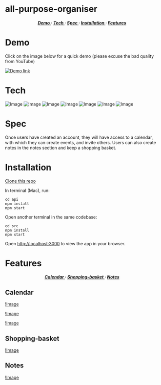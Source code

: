 # all-purpose-organiser

<div>

<h5 align="center">
<a href='https://github.com/tbuller/all-purpose-organiser/blob/main/README.md#Demo'> Demo </a> <span> · </span>  
<a href='https://github.com/tbuller/all-purpose-organiser/blob/main/README.md#Tech'> Tech </a> <span> · </span>
<a href='https://github.com/tbuller/all-purpose-organiser/blob/main/README.md#Spec'> Spec </a> <span> · </span>
<a href='https://github.com/tbuller/all-purpose-organiser/blob/main/README.md#Installation'> Installation </a><span> · </span>
<a href='https://github.com/tbuller/all-purpose-organiser/blob/main/README.md#Features'> Features </a>
<h5>
</div>

# Demo

Click on the image below for a quick demo (please excuse the bad quality from YouTube)
  
[![Demo link](https://img.youtube.com/vi/0dx6pYJfVpk/0.jpg)](https://www.youtube.com/watch?v=0dx6pYJfVpk)  

# Tech

![Image](https://img.shields.io/badge/React-20232A?style=for-the-badge&logo=react&logoColor=61DAFB)
![Image](https://img.shields.io/badge/Redux-593D88?style=for-the-badge&logo=redux&logoColor=white)
![Image](https://shields.io/badge/TypeScript-3178C6?logo=TypeScript&logoColor=FFF&style=for-the-badge)
![Image](https://img.shields.io/badge/node.js-6DA55F?style=for-the-badge&logo=node.js&logoColor=white)
![Image](https://img.shields.io/badge/Express.js-000000?style=for-the-badge&logo=express&logoColor=white)
![Image](https://img.shields.io/badge/MongoDB-4EA94B?style=for-the-badge&logo=mongodb&logoColor=white)
![Image](https://img.shields.io/badge/Sass-CC6699?style=for-the-badge&logo=sass&logoColor=white)

# Spec

Once users have created an account, they will have access to a calendar, with which they can create events, and invite others. Users can also create notes in the notes section and keep a shopping basket.

# Installation

[Clone this repo](https://github.com/tbuller/all-purpose-organiser.git)

In terminal (Mac), run:

```
cd api
npm install
npm start
```
Open another terminal in the same codebase:
```
cd src
npm install
npm start
```

Open [http://localhost:3000](http://localhost:3000) to view the app in your browser.
  
# Features
  
<div>

<h5 align="center">
<a href='https://github.com/tbuller/all-purpose-organiser/blob/main/README.md#Calendar'> Calendar </a> <span> · </span>  
<a href='https://github.com/tbuller/all-purpose-organiser/blob/main/README.md#Shopping-basket'> Shopping-basket </a> <span> · </span>
<a href='https://github.com/tbuller/all-purpose-organiser/blob/main/README.md#Notes'> Notes </a>
<h5>
</div>  
  
## Calendar
  
[!Image](https://github.com/tbuller/all-purpose-organiser/blob/main/src/public/README_images/all-purpose-organiser-calendar-month-screenshot.png) 
  
[!Image](https://github.com/tbuller/all-purpose-organiser/blob/main/src/public/README_images/all-purpose-organiser-calendar-week-screenshot.png)  
  
[!Image](https://github.com/tbuller/all-purpose-organiser/blob/main/src/public/README_images/all-purpose-organiser-selected-day-screenshot.png)  
  
## Shopping-basket
  
[!Image](https://github.com/tbuller/all-purpose-organiser/blob/main/src/public/README_images/all-purpose-organiser-shopping-basket-screenshot.png)  
  
## Notes  
  
[!Image](https://github.com/tbuller/all-purpose-organiser/blob/main/src/public/README_images/all-purpose-organiser-notes-screenshot.png)  
